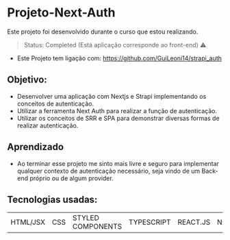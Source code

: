 # Projeto-Next-Auth
Este projeto foi desenvolvido durante o curso que estou realizando.
> Status: Completed (Está aplicação corresponde ao front-end) ⚠️
+ Este Projeto tem ligação com: https://github.com/GuiLeoni14/strapi_auth
## Objetivo:
+ Desenvolver uma aplicação com Nextjs e Strapi implementando os conceitos de autenticação.
+ Utilizar a ferramenta Next Auth para realizar a função de autenticação.
+ Utilizar os conceitos de SRR e SPA para demonstrar diversas formas de realizar autenticação.

## Aprendizado
+ Ao terminar esse projeto me sinto mais livre e seguro para implementar qualquer contexto de autenticação necessário, seja vindo de um Back-end próprio ou de algum provider.
## Tecnologias usadas:


<table>
  <tr>
    <td>HTML/JSX</td>
    <td>CSS</td>
    <td>STYLED COMPONENTS</td>
    <td>TYPESCRIPT</td>
    <td>REACT.JS</td>
    <td>NEXT.JS</td>
    <td>STRAPI</td>
  </tr>
</table>